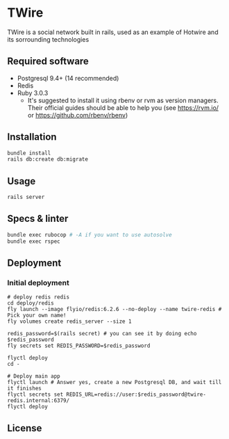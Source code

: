 # TWire

TWire is a social network built in rails, used as an example of Hotwire and its sorrounding technologies

## Required software

- Postgresql 9.4+ (14 recommended)
- Redis
- Ruby 3.0.3
  - It's suggested to install it using rbenv or rvm as version managers. Their official guides should be able to help you (see https://rvm.io/ or https://github.com/rbenv/rbenv)

## Installation

```bash
bundle install
rails db:create db:migrate
```

## Usage

```bash
rails server
```


## Specs & linter

```bash
bundle exec rubocop # -A if you want to use autosolve
bundle exec rspec
```

## Deployment

### Initial deployment
```
# deploy redis redis
cd deploy/redis
fly launch --image flyio/redis:6.2.6 --no-deploy --name twire-redis # Pick your own name!
fly volumes create redis_server --size 1

redis_password=$(rails secret) # you can see it by doing echo $redis_password
fly secrets set REDIS_PASSWORD=$redis_password 

flyctl deploy
cd -

# Deploy main app
flyctl launch # Answer yes, create a new Postgresql DB, and wait till it finishes
flyctl secrets set REDIS_URL=redis://user:$redis_password@twire-redis.internal:6379/
flyctl deploy
```

## License